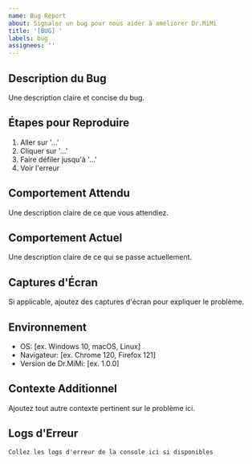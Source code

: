 ```yaml
---
name: Bug Report
about: Signaler un bug pour nous aider à améliorer Dr.MiMi
title: '[BUG] '
labels: bug
assignees: ''
---
```


## Description du Bug
Une description claire et concise du bug.

## Étapes pour Reproduire
1. Aller sur '...'
2. Cliquer sur '...'
3. Faire défiler jusqu'à '...'
4. Voir l'erreur

## Comportement Attendu
Une description claire de ce que vous attendiez.

## Comportement Actuel
Une description claire de ce qui se passe actuellement.

## Captures d'Écran
Si applicable, ajoutez des captures d'écran pour expliquer le problème.

## Environnement
- OS: [ex. Windows 10, macOS, Linux]
- Navigateur: [ex. Chrome 120, Firefox 121]
- Version de Dr.MiMi: [ex. 1.0.0]

## Contexte Additionnel
Ajoutez tout autre contexte pertinent sur le problème ici.

## Logs d'Erreur
```
Collez les logs d'erreur de la console ici si disponibles
```
